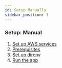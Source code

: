 ```yaml
---
id: Setup Manually
sidebar_position: 1
---
```


### Setup: Manual

1. [Set up AWS services](/docs/about/application-setup/aws-services.md)
1. [Prerequisites](/docs/about/application-setup/setup-manually/prerequisites.md)
1. [Set up direnv](/docs/about/application-setup/direnv.md)
1. [Run the app](/docs/about/application-setup/run-the-app.md)
